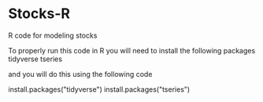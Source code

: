 # Stocks-R
R code for modeling stocks


To properly run this code in R you will need to install the following packages
tidyverse
tseries

and you will do this using the following code

install.packages("tidyverse")
install.packages("tseries")


